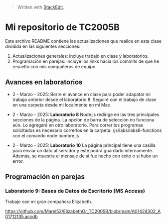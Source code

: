 > Written with [StackEdit](https://stackedit.io/).

# Mi repositorio de TC2005B

Este archivo README contiene las actualizaciones que realice en esta clase dividida en las siguientes secciones: 

1. Actualizaciones generales: incluye trabajo en clase y laboratorios. 
2. Programación en parejas: incluye los links hacia los commits de que he resuelto con mis compañeros de equipo. 


## Avances en laboratorios

- 2 - Marzo - 2025: Borre el avance en clase para poder adapatar mi trabajo anterior desde el laboratorio 8. Seguiré con el trabajo de clase en una carpeta desde mi localmente en mi Mac.

- 2 - Marzo - 2025: **Laboratorio 8**
Node.js redirige en las tres principales secciones de la página. La opción de barra de selección no funciona aún. Lo agregaré en otro laboratorio. 
Para correr los programas solicitados es necesario correrlos en la carpeta: /js/labs/labs8-functions con el comando node nombre.js

- 2 - Marzo - 2025: **Laboratorio 10**
La página principal tiene una casilla para enviar un dato al servidor y este podrá guardarlo internamente. Además, se muestra el mensaje de si fue hecho con éxito o si hubo un error. 

## Programación en parejas

### Laboratorio 9: Bases de Datos de Escritorio (MS Access)

Trabaje con mi gran compañera Elizabeth. 

https://github.com/Marel52/ElizabethOr_TC2005B/blob/main/A01424302_A01712135.accdb